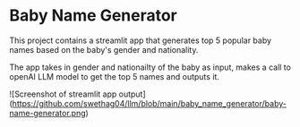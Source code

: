 # Baby Name Generator


This project contains a streamlit app that generates top 5 popular baby names based on the baby's gender and nationality. 

The app takes in gender and nationailty of the baby as input, makes a call to openAI LLM model to get the top 5 names and outputs it.

![Screenshot of streamlit app output]
(https://github.com/swethag04/llm/blob/main/baby_name_generator/baby-name-generator.png)
